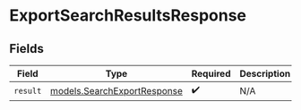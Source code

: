 # ExportSearchResultsResponse


## Fields

| Field                                                            | Type                                                             | Required                                                         | Description                                                      |
| ---------------------------------------------------------------- | ---------------------------------------------------------------- | ---------------------------------------------------------------- | ---------------------------------------------------------------- |
| `result`                                                         | [models.SearchExportResponse](../models/searchexportresponse.md) | :heavy_check_mark:                                               | N/A                                                              |